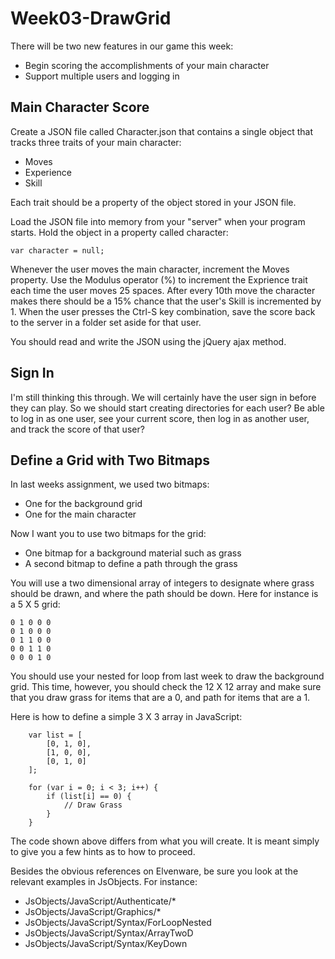 Week03-DrawGrid
===============

There will be two new features in our game this week:

* Begin scoring the accomplishments of your main character
* Support multiple users and logging in

Main Character Score
--------------------

Create a JSON file called Character.json that contains a single object that 
tracks three traits of your main character:

* Moves
* Experience
* Skill

Each trait should be a property of the object stored in your JSON file.

Load the JSON file into memory from your "server" when your program 
starts. Hold the object in a property called character:

	var character = null;
	
Whenever the user moves the main character, increment the Moves 
property. Use the Modulus operator (%) to increment the Exprience 
trait each time the user moves 25 spaces. After every 10th move the 
character makes there should be a 15% chance that the user's Skill 
is incremented by 1. When the user presses the Ctrl-S key 
combination, save the score back to the server in a folder set aside 
for that user. 

You should read and write the JSON using the jQuery ajax method.

Sign In
-------

I'm still thinking this through. We will certainly have the user sign in before
they can play. So we should start creating directories for each user? Be able
to log in as one user, see your current score, then log in as another user,
and track the score of that user?

Define a Grid with Two Bitmaps
------------------------------

In last weeks assignment, we used two bitmaps:

* One for the background grid
* One for the main character

Now I want you to use two bitmaps for the grid:

* One bitmap for a background material such as grass
* A second bitmap to define a path through the grass

You will use a two dimensional array of integers to designate where 
grass should be drawn, and where the path should be down. Here for 
instance is a 5 X 5 grid:

	0 1 0 0 0
	0 1 0 0 0
	0 1 1 0 0
	0 0 1 1 0
	0 0 0 1 0

You should use your nested for loop from last week to draw the 
background grid. This time, however, you should check the 12 X 12 
array and make sure that you draw grass for items that are a 0, and 
path for items that are a 1.

Here is how to define a simple 3 X 3 array in JavaScript:

~~~~
	var list = [
		[0, 1, 0],
		[1, 0, 0],
		[0, 1, 0]
	];

	for (var i = 0; i < 3; i++) {
		if (list[i] == 0) {
			// Draw Grass
		}
	}
~~~~

The code shown above differs from what you will create. It is meant 
simply to give you a few hints as to how to proceed.

Besides the obvious references on Elvenware, be sure you look at the 
relevant examples in JsObjects. For instance:

- JsObjects/JavaScript/Authenticate/*
- JsObjects/JavaScript/Graphics/*
- JsObjects/JavaScript/Syntax/ForLoopNested
- JsObjects/JavaScript/Syntax/ArrayTwoD
- JsObjects/JavaScript/Syntax/KeyDown

